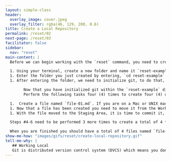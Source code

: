 ```yaml
---
layout: simple-class
header:
  overlay_image: cover.jpeg
  overlay_filter: rgba(46, 129, 200, 0.6)
title: Create a Local Repository
permalink: /reset/02
next-page: /reset/03
facilitator: false
sidebar:
  nav: "reset"
main-content: |
  Before we can begin working with the `reset` command, you need to create an environment to play in. Follow these steps to successfully create a repository to begin using the `reset` command and identify how it works within your repository.

  1. Using your terminal, create a new folder and name it `reset-example`.
  1. Enter the folder you just created by entering, `cd reset-example`.
  1. After entering the folder, we need to initialize git, to do that, enter the following command: `git init`.

        Now that you have initialized git within the `reset-example` directory, we need to create some files, add them to the Staging Area, and commit them.
        Perform the following tasks four (4) times to create four (4) unique files.

  1.  Create a file named `file-01.md`. If you are on a Mac or UNIX machine, you can create a file using the command `touch file-01.md`. If you are on a Windows machine, you can create a file using the command `echo $null >> file-01.md`.
  1. Now that a file has been created you need to move it from the Working Directory to the Staging Area, this can be accomplished by running the command `git add file-01.md`.
  1. With the file moved to the Staging Area, it is time to commit it, perform the following: `git commit -m "Add file-01.md"`

  Steps #4-6 need to be performed 3 more times to create a total of 4 files. Each time you create a new file, increase the number in the file name by 1. For example when you create the second file, it should be named `file-02.md`. Each time you create a file, you need to `add` it to the Staging Area and `commit` it before creating another file.

  When you are finished you should have a total of 4 files named `file-01.md`, `file-02.md`, `file-03.md`, and `file-04.md`. Each file should have a separate commit, which we will look at in a little bit.
show-me-how: "images/gifs/reset/create-local-repository.gif"
tell-me-why: |
   ## Working Local
   Git is distributed version control system (DVCS) which means you don't need to be connected to a centralized server to begin working! This means, you can start working on a project on your local machine and once you have the opportunity to connect to GitHub.com you can create a repository and begin working with other collaborators.
---
```

